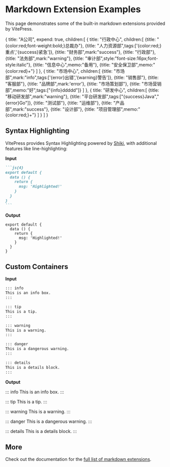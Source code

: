 <script setup>
import LiteTree from "../"
</script>

# Markdown Extension Examples

This page demonstrates some of the built-in markdown extensions provided by VitePress.

<LiteTree>
    {
        title: "A公司",
        expend: true,
        children:[          
        {
            title: "行政中心",
            children:[
            {title: "{color:red;font-weight:bold;}总裁办"},
            {title: "人力资源部",tags:['{color:red;}重点','{success}紧急']},
            {title: "财务部",mark:"success"},
            {title: "行政部"},
            {title: "法务部",mark:"warning"},
            {title: "审计部",style:"font-size:16px;font-style:italic"},
            {title: "信息中心",memo:"备用"},
            {title: "安全保卫部",memo:"{color:red}+"}
            ]
        },
        { 
            title: "市场中心",
            children:[
            {title: "市场部",mark:"info",tags:['{error}出错','{warning}警告']},
            {title: "销售部"},
            {title: "客服部"},
            {title: "品牌部",mark:'error'},
            {title: "市场策划部"},
            {title: "市场营销部",memo:"好",tags:["{info}ddddd"]}
            ]
        },
        {
            title: "研发中心",
            children:[
            {title: "移动研发部",mark:"warning"},
            {title: "平台研发部",tags:["{success}Java","{error}Go"]},
            {title: "测试部"},
            {title: "运维部"},
            {title: "产品部",mark:"success"},
            {title: "设计部"},
            {title: "项目管理部",memo:"{color:red;}+"}
            ]
          }
        ]
    }
</LiteTree>


## Syntax Highlighting

VitePress provides Syntax Highlighting powered by [Shiki](https://github.com/shikijs/shiki), with additional features like line-highlighting:

**Input**

````md
```js{4}
export default {
  data () {
    return {
      msg: 'Highlighted!'
    }
  }
}
```
````

**Output**

```js{4}
export default {
  data () {
    return {
      msg: 'Highlighted!'
    }
  }
}
```

## Custom Containers

**Input**

```md
::: info
This is an info box.
:::

::: tip
This is a tip.
:::

::: warning
This is a warning.
:::

::: danger
This is a dangerous warning.
:::

::: details
This is a details block.
:::
```

**Output**

::: info
This is an info box.
:::

::: tip
This is a tip.
:::

::: warning
This is a warning.
:::

::: danger
This is a dangerous warning.
:::

::: details
This is a details block.
:::

## More

Check out the documentation for the [full list of markdown extensions](https://vitepress.dev/guide/markdown).
